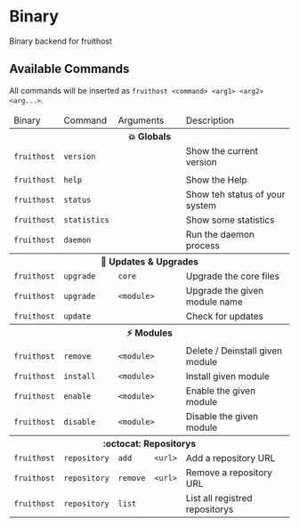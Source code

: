 # Binary
Binary backend for fruithost

## Available Commands
All commands will be inserted as `fruithost <command> <arg1> <arg2> <arg...>`.

<table>
  <thead>
    <tr>
      <td>Binary</td>
      <td>Command</td>
      <td colspan="2">Arguments</td>
      <td>Description</td>
    </tr>
  </thead>
  <tbody>
    <tr>
      <th colspan="5">💥 Globals</th>
    </tr>
    <tr>
      <td><code>fruithost</code></td>
      <td colspan="3"><code>version</code></td>
      <td>Show the current version</td>
    </tr>
    <tr>
      <td colspan="5"></td>  
    </tr>
    <tr>
      <td><code>fruithost</code></td>
      <td colspan="3"><code>help</code></td>
      <td>Show the Help</td>
    </tr>
    <tr>
      <td><code>fruithost</code></td>
      <td colspan="3"><code>status</code></td>
      <td>Show teh status of your system</td>
    </tr>
    <tr>
      <td><code>fruithost</code></td>
      <td colspan="3"><code>statistics</code></td>
      <td>Show some statistics</td>
    </tr>
    <tr>
      <td><code>fruithost</code></td>
      <td colspan="3"><code>daemon</code></td>
      <td>Run the daemon process</td>
    </tr>
    <tr>
      <th colspan="5">🔄 Updates & Upgrades</th>  
    </tr>
    <tr>
      <td><code>fruithost</code></td>
      <td><code>upgrade</code></td>
      <td colspan="2"><code>core</code></td>
      <td>Upgrade the core files</td>
    </tr>
    <tr>
      <td><code>fruithost</code></td>
      <td><code>upgrade</code></td>
      <td colspan="2"><code>&lt;module&gt;</code></td>
      <td>Upgrade the given module name</td>
    </tr>
    <tr>
      <td><code>fruithost</code></td>
      <td colspan="3"><code>update</code></td>
      <td>Check for updates</td>
    </tr>
    <tr>
      <th colspan="5">⚡️ Modules</th>  
    </tr>
    <tr>
      <td><code>fruithost</code></td>
      <td><code>remove</code></td>
      <td colspan="2"><code>&lt;module&gt;</code></td>
      <td>Delete / Deinstall given module</td>
    </tr>
    <tr>
      <td><code>fruithost</code></td>
      <td><code>install</code></td>
      <td colspan="2"><code>&lt;module&gt;</code></td>
      <td>Install given module</td>
    </tr>
    <tr>
      <td><code>fruithost</code></td>
      <td><code>enable</code></td>
      <td colspan="2"><code>&lt;module&gt;</code></td>
      <td>Enable the given module</td>
    </tr>
    <tr>
      <td><code>fruithost</code></td>
      <td><code>disable</code></td>
      <td colspan="2"><code>&lt;module&gt;</code></td>
      <td>Disable the given module</td>
    </tr>
    <tr>
      <th colspan="5">:octocat: Repositorys</th>  
    </tr>
    <tr>
      <td><code>fruithost</code></td>
      <td><code>repository</code></td>
      <td><code>add</code></td>
      <td><code>&lt;url&gt;</code></td>
      <td>Add a repository URL</td>
    </tr>
    <tr>
      <td><code>fruithost</code></td>
      <td><code>repository</code></td>
      <td><code>remove</code></td>
      <td><code>&lt;url&gt;</code></td>
      <td>Remove a repository URL</td>
    </tr>
    <tr>
      <td><code>fruithost</code></td>
      <td><code>repository</code></td>
      <td colspan="2"><code>list</code></td>
      <td>List all registred repositorys</td>
    </tr>
  </tbody>
</table>
